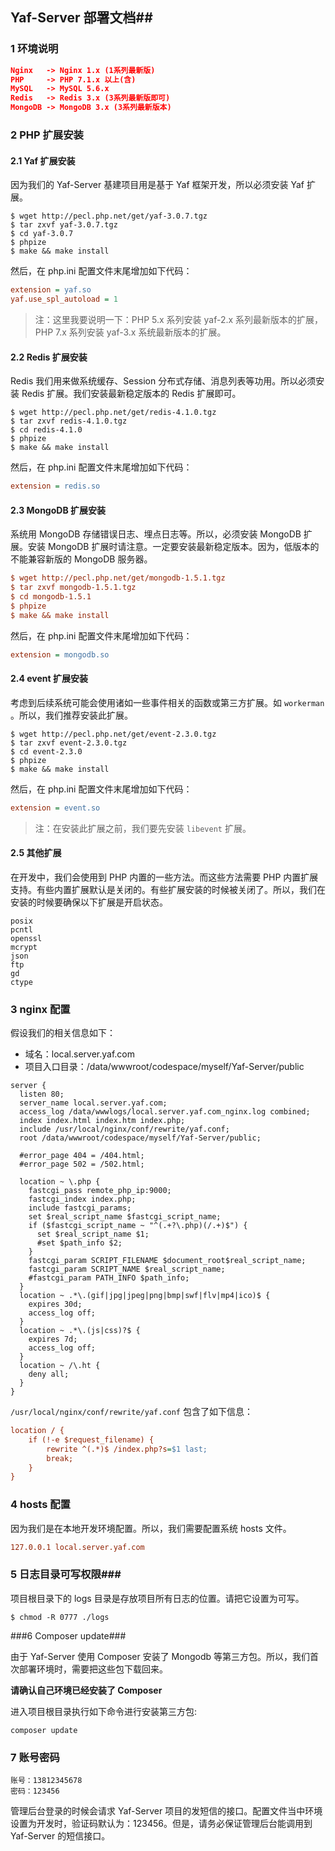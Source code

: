## Yaf-Server 部署文档##

### 1 环境说明

```json
Nginx   -> Nginx 1.x (1系列最新版)
PHP     -> PHP 7.1.x 以上(含)
MySQL   -> MySQL 5.6.x
Redis   -> Redis 3.x (3系列最新版即可)
MongoDB -> MongoDB 3.x (3系列最新版本)
```



### 2  PHP 扩展安装

#### 2.1 Yaf 扩展安装

因为我们的 Yaf-Server 基建项目用是基于 Yaf 框架开发，所以必须安装 Yaf 扩展。

```shell
$ wget http://pecl.php.net/get/yaf-3.0.7.tgz
$ tar zxvf yaf-3.0.7.tgz
$ cd yaf-3.0.7
$ phpize
$ make && make install
```

然后，在 php.ini 配置文件末尾增加如下代码： 

```ini
extension = yaf.so
yaf.use_spl_autoload = 1
```

> 注：这里我要说明一下：PHP 5.x 系列安装 yaf-2.x 系列最新版本的扩展，PHP 7.x 系列安装 yaf-3.x 系统最新版本的扩展。



#### 2.2 Redis 扩展安装

Redis 我们用来做系统缓存、Session 分布式存储、消息列表等功用。所以必须安装 Redis 扩展。我们安装最新稳定版本的 Redis 扩展即可。

```shell
$ wget http://pecl.php.net/get/redis-4.1.0.tgz
$ tar zxvf redis-4.1.0.tgz
$ cd redis-4.1.0
$ phpize
$ make && make install
```

然后，在 php.ini 配置文件末尾增加如下代码： 

```ini
extension = redis.so
```



#### 2.3 MongoDB 扩展安装

系统用 MongoDB 存储错误日志、埋点日志等。所以，必须安装 MongoDB 扩展。安装 MongoDB 扩展时请注意。一定要安装最新稳定版本。因为，低版本的不能兼容新版的 MongoDB 服务器。

```ini
$ wget http://pecl.php.net/get/mongodb-1.5.1.tgz
$ tar zxvf mongodb-1.5.1.tgz
$ cd mongodb-1.5.1
$ phpize
$ make && make install
```

然后，在 php.ini 配置文件末尾增加如下代码：

```ini
extension = mongodb.so
```



#### 2.4  event 扩展安装

考虑到后续系统可能会使用诸如一些事件相关的函数或第三方扩展。如 `workerman` 。所以，我们推荐安装此扩展。

```shell
$ wget http://pecl.php.net/get/event-2.3.0.tgz
$ tar zxvf event-2.3.0.tgz
$ cd event-2.3.0
$ phpize
$ make && make install
```

然后，在 php.ini 配置文件末尾增加如下代码：

```ini
extension = event.so
```

> 注：在安装此扩展之前，我们要先安装 `libevent` 扩展。



#### 2.5 其他扩展

在开发中，我们会使用到 PHP 内置的一些方法。而这些方法需要 PHP 内置扩展支持。有些内置扩展默认是关闭的。有些扩展安装的时候被关闭了。所以，我们在安装的时候要确保以下扩展是开启状态。

```
posix
pcntl
openssl
mcrypt
json
ftp
gd
ctype
```



### 3 nginx 配置

假设我们的相关信息如下：

- 域名：local.server.yaf.com
- 项目入口目录：/data/wwwroot/codespace/myself/Yaf-Server/public

```nginx
server {
  listen 80;
  server_name local.server.yaf.com;
  access_log /data/wwwlogs/local.server.yaf.com_nginx.log combined;
  index index.html index.htm index.php;
  include /usr/local/nginx/conf/rewrite/yaf.conf;
  root /data/wwwroot/codespace/myself/Yaf-Server/public;
  
  #error_page 404 = /404.html;
  #error_page 502 = /502.html;
  
  location ~ \.php {
    fastcgi_pass remote_php_ip:9000;
    fastcgi_index index.php;
    include fastcgi_params;
    set $real_script_name $fastcgi_script_name;
    if ($fastcgi_script_name ~ "^(.+?\.php)(/.+)$") {
      set $real_script_name $1;
      #set $path_info $2;
    }
    fastcgi_param SCRIPT_FILENAME $document_root$real_script_name;
    fastcgi_param SCRIPT_NAME $real_script_name;
    #fastcgi_param PATH_INFO $path_info;
  }
  location ~ .*\.(gif|jpg|jpeg|png|bmp|swf|flv|mp4|ico)$ {
    expires 30d;
    access_log off;
  }
  location ~ .*\.(js|css)?$ {
    expires 7d;
    access_log off;
  }
  location ~ /\.ht {
    deny all;
  }
}
```

 `/usr/local/nginx/conf/rewrite/yaf.conf` 包含了如下信息：

```ini
location / {
    if (!-e $request_filename) {
        rewrite ^(.*)$ /index.php?s=$1 last;
        break;
    }
}
```



### 4 hosts 配置

因为我们是在本地开发环境配置。所以，我们需要配置系统 hosts 文件。

```ini
127.0.0.1 local.server.yaf.com
```



### 5 日志目录可写权限###

项目根目录下的 logs 目录是存放项目所有日志的位置。请把它设置为可写。

```
$ chmod -R 0777 ./logs
```



###6 Composer update###

 

由于 Yaf-Server 使用 Composer 安装了 Mongodb 等第三方包。所以，我们首次部署环境时，需要把这些包下载回来。

 

**请确认自己环境已经安装了 Composer**

 

进入项目根目录执行如下命令进行安装第三方包:

 ```
composer update
 ```


### 7 账号密码 ###
```
账号：13812345678
密码：123456
```
管理后台登录的时候会请求 Yaf-Server 项目的发短信的接口。配置文件当中环境设置为开发时，验证码默认为：123456。但是，请务必保证管理后台能调用到 Yaf-Server 的短信接口。







